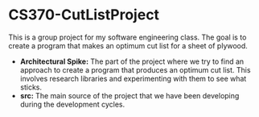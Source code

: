 # CS370-CutListProject
 
This is a group project for my software engineering class. The goal is to create a program that makes an optimum cut
list for a sheet of plywood. 

- **Architectural Spike:** The part of the project where we try to find an approach to create a program that produces an optimum cut list. This involves research libraries and experimenting with them to see what sticks.
- **src:** The main source of the project that we have been developing during the development cycles.
